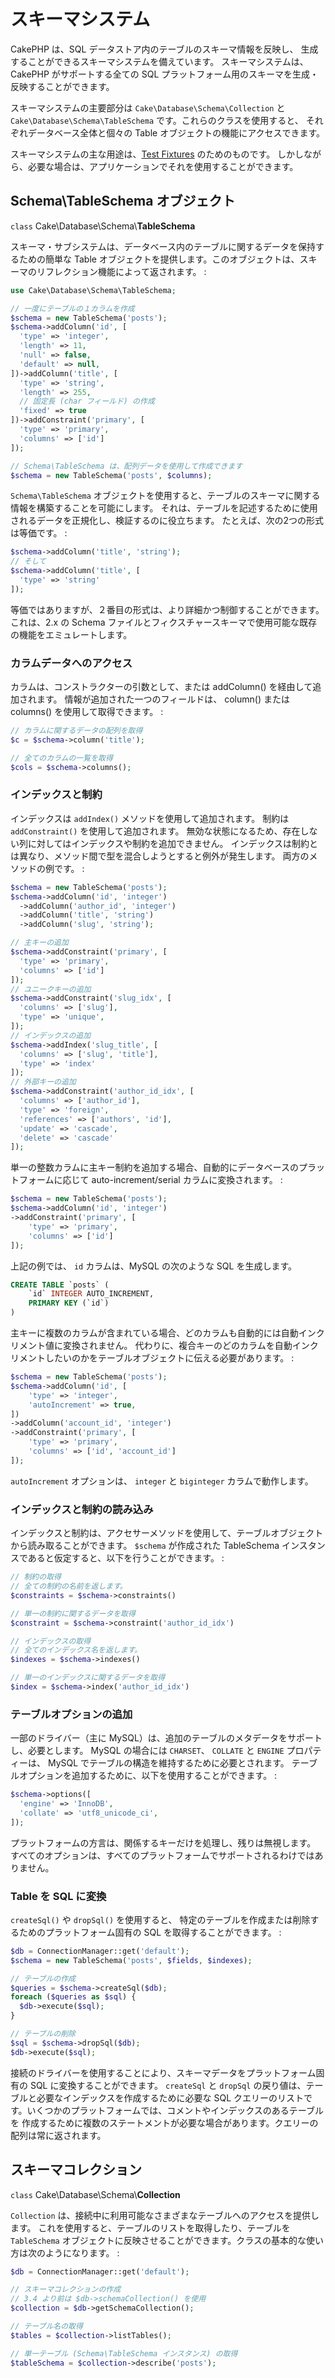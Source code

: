 # スキーマシステム

CakePHP は、SQL データストア内のテーブルのスキーマ情報を反映し、
生成することができるスキーマシステムを備えています。
スキーマシステムは、CakePHP がサポートする全ての
SQL プラットフォーム用のスキーマを生成・反映することができます。

スキーマシステムの主要部分は `Cake\Database\Schema\Collection` と
`Cake\Database\Schema\TableSchema` です。これらのクラスを使用すると、
それぞれデータベース全体と個々の Table オブジェクトの機能にアクセスできます。

スキーマシステムの主な用途は、[Test Fixtures](../development/testing#test-fixtures) のためのものです。
しかしながら、必要な場合は、アプリケーションでそれを使用することができます。

## Schema\TableSchema オブジェクト

`class` Cake\\Database\\Schema\\**TableSchema**

スキーマ・サブシステムは、データベース内のテーブルに関するデータを保持するための簡単な
Table オブジェクトを提供します。このオブジェクトは、スキーマのリフレクション機能によって返されます。 :

``` php
use Cake\Database\Schema\TableSchema;

// 一度にテーブルの１カラムを作成
$schema = new TableSchema('posts');
$schema->addColumn('id', [
  'type' => 'integer',
  'length' => 11,
  'null' => false,
  'default' => null,
])->addColumn('title', [
  'type' => 'string',
  'length' => 255,
  // 固定長 (char フィールド) の作成
  'fixed' => true
])->addConstraint('primary', [
  'type' => 'primary',
  'columns' => ['id']
]);

// Schema\TableSchema は、配列データを使用して作成できます
$schema = new TableSchema('posts', $columns);
```

`Schema\TableSchema` オブジェクトを使用すると、テーブルのスキーマに関する情報を構築することを可能にします。
それは、テーブルを記述するために使用されるデータを正規化し、検証するのに役立ちます。
たとえば、次の2つの形式は等価です。 :

``` php
$schema->addColumn('title', 'string');
// そして
$schema->addColumn('title', [
  'type' => 'string'
]);
```

等価ではありますが、２番目の形式は、より詳細かつ制御することができます。
これは、2.x の Schema ファイルとフィクスチャースキーマで使用可能な既存の機能をエミュレートします。

### カラムデータへのアクセス

カラムは、コンストラクターの引数として、または <span class="title-ref">addColumn()</span> を経由して追加されます。
情報が追加された一つのフィールドは、 <span class="title-ref">column()</span> または <span class="title-ref">columns()</span> を使用して取得できます。 :

``` php
// カラムに関するデータの配列を取得
$c = $schema->column('title');

// 全てのカラムの一覧を取得
$cols = $schema->columns();
```

### インデックスと制約

インデックスは `addIndex()` メソッドを使用して追加されます。
制約は `addConstraint()` を使用して追加されます。
無効な状態になるため、存在しない列に対してはインデックスや制約を追加できません。
インデックスは制約とは異なり、メソッド間で型を混合しようとすると例外が発生します。
両方のメソッドの例です。 :

``` php
$schema = new TableSchema('posts');
$schema->addColumn('id', 'integer')
  ->addColumn('author_id', 'integer')
  ->addColumn('title', 'string')
  ->addColumn('slug', 'string');

// 主キーの追加
$schema->addConstraint('primary', [
  'type' => 'primary',
  'columns' => ['id']
]);
// ユニークキーの追加
$schema->addConstraint('slug_idx', [
  'columns' => ['slug'],
  'type' => 'unique',
]);
// インデックスの追加
$schema->addIndex('slug_title', [
  'columns' => ['slug', 'title'],
  'type' => 'index'
]);
// 外部キーの追加
$schema->addConstraint('author_id_idx', [
  'columns' => ['author_id'],
  'type' => 'foreign',
  'references' => ['authors', 'id'],
  'update' => 'cascade',
  'delete' => 'cascade'
]);
```

単一の整数カラムに主キー制約を追加する場合、自動的にデータベースのプラットフォームに応じて
auto-increment/serial カラムに変換されます。 :

``` php
$schema = new TableSchema('posts');
$schema->addColumn('id', 'integer')
->addConstraint('primary', [
    'type' => 'primary',
    'columns' => ['id']
]);
```

上記の例では、 `id` カラムは、MySQL の次のような SQL を生成します。

``` sql
CREATE TABLE `posts` (
    `id` INTEGER AUTO_INCREMENT,
    PRIMARY KEY (`id`)
)
```

主キーに複数のカラムが含まれている場合、どのカラムも自動的には自動インクリメント値に変換されません。
代わりに、複合キーのどのカラムを自動インクリメントしたいのかをテーブルオブジェクトに伝える必要があります。 :

``` php
$schema = new TableSchema('posts');
$schema->addColumn('id', [
    'type' => 'integer',
    'autoIncrement' => true,
])
->addColumn('account_id', 'integer')
->addConstraint('primary', [
    'type' => 'primary',
    'columns' => ['id', 'account_id']
]);
```

`autoIncrement` オプションは、 `integer` と `biginteger` カラムで動作します。

### インデックスと制約の読み込み

インデックスと制約は、アクセサーメソッドを使用して、テーブルオブジェクトから読み取ることができます。
`$schema` が作成された TableSchema インスタンスであると仮定すると、以下を行うことができます。 :

``` php
// 制約の取得
// 全ての制約の名前を返します。
$constraints = $schema->constraints()

// 単一の制約に関するデータを取得
$constraint = $schema->constraint('author_id_idx')

// インデックスの取得
// 全てのインデックス名を返します。
$indexes = $schema->indexes()

// 単一のインデックスに関するデータを取得
$index = $schema->index('author_id_idx')
```

### テーブルオプションの追加

一部のドライバー（主に MySQL）は、追加のテーブルのメタデータをサポートし、必要とします。
MySQL の場合には `CHARSET`、 `COLLATE` と `ENGINE` プロパティーは、
MySQL でテーブルの構造を維持するために必要とされます。
テーブルオプションを追加するために、以下を使用することができます。 :

``` php
$schema->options([
  'engine' => 'InnoDB',
  'collate' => 'utf8_unicode_ci',
]);
```

プラットフォームの方言は、関係するキーだけを処理し、残りは無視します。
すべてのオプションは、すべてのプラットフォームでサポートされるわけではありません。

### Table を SQL に変換

`createSql()` や `dropSql()` を使用すると、
特定のテーブルを作成または削除するためのプラットフォーム固有の SQL を取得することができます。 :

``` php
$db = ConnectionManager::get('default');
$schema = new TableSchema('posts', $fields, $indexes);

// テーブルの作成
$queries = $schema->createSql($db);
foreach ($queries as $sql) {
  $db->execute($sql);
}

// テーブルの削除
$sql = $schema->dropSql($db);
$db->execute($sql);
```

接続のドライバーを使用することにより、スキーマデータをプラットフォーム固有の SQL に変換することができます。
`createSql` と `dropSql` の戻り値は、テーブルと必要なインデックスを作成するために必要な
SQL クエリーのリストです。いくつかのプラットフォームでは、コメントやインデックスのあるテーブルを
作成するために複数のステートメントが必要な場合があります。クエリーの配列は常に返されます。

## スキーマコレクション

`class` Cake\\Database\\Schema\\**Collection**

`Collection` は、接続中に利用可能なさまざまなテーブルへのアクセスを提供します。
これを使用すると、テーブルのリストを取得したり、テーブルを `TableSchema`
オブジェクトに反映させることができます。クラスの基本的な使い方は次のようになります。 :

``` php
$db = ConnectionManager::get('default');

// スキーマコレクションの作成
// 3.4 より前は $db->schemaCollection() を使用
$collection = $db->getSchemaCollection();

// テーブル名の取得
$tables = $collection->listTables();

// 単一テーブル (Schema\TableSchema インスタンス) の取得
$tableSchema = $collection->describe('posts');
```
